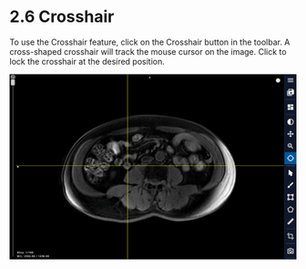 # 2.6 Crosshair

To use the Crosshair feature, click on the Crosshair button in the toolbar. A cross-shaped crosshair will track the mouse cursor on the image. Click to lock the crosshair at the desired position.

![Image](img/image_22.png)

